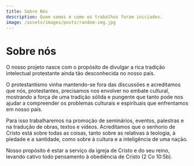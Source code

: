 ```yaml
---
title: Sobre Nós
description: Quem somos e como os trabalhos foram iniciados.
image: /assets/images/posts/random-img.jpg
---
```


# Sobre nós
     
O nosso projeto nasce com o propósito de divulgar a rica tradição intelectual
protestante ainda tão desconhecida no nosso país.
     
O protestantismo vinha mantendo-se fora das discussões e acreditamos que nós,
protestantes, precisamos nos envolver no embate cultural, mostrando a força de
uma tradição sólida e pungente que tanto pode nos ajudar a compreender os problemas
culturais e espirituais que enfrentamos em nosso país.
     
Para isso trabalharemos na promoção de seminários, eventos, palestras e na
tradução de obras, textos e vídeos. Acreditamos que o senhorio de Cristo está
sobre todas as coisas, tanto sobre as relativas à teologia, à piedade e a santidade,
como sobre à cultura e a inteligência de uma nação.
     
Nosso propósito é estar a serviço
da igreja de Cristo e do seu reino, levando cativo todo pensamento à obediência
de Cristo (2 Co 10:5b).    
